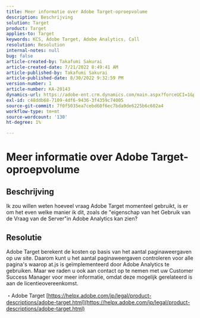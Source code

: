 ```yaml
---
title: Meer informatie over Adobe Target-oproepvolume
description: Beschrijving
solution: Target
product: Target
applies-to: Target
keywords: KCS, Adobe Target, Adobe Analytics, Call
resolution: Resolution
internal-notes: null
bug: false
article-created-by: Takafumi Sakurai
article-created-date: 7/21/2022 8:49:41 AM
article-published-by: Takafumi Sakurai
article-published-date: 8/30/2022 9:32:59 PM
version-number: 1
article-number: KA-20143
dynamics-url: https://adobe-ent.crm.dynamics.com/main.aspx?forceUCI=1&pagetype=entityrecord&etn=knowledgearticle&id=7fa41b08-d208-ed11-82e4-00224808e7b0
exl-id: c48ddb68-7109-4df6-9436-3f4359c74005
source-git-commit: 7f0f5035ea7cebd60f6ec7bda9de6225b6c602a4
workflow-type: tm+mt
source-wordcount: '130'
ht-degree: 1%

---
```


# Meer informatie over Adobe Target-oproepvolume

## Beschrijving

Ik zou willen weten hoeveel vraag Adobe Target momenteel gebruikt, is er om het even welke manier ik dit, zoals de &quot;eigenschap van het Gebruik van de Vraag van de Server&quot;in Adobe Analytics kan zien?

## Resolutie


Adobe Target berekent de kosten op basis van het aantal paginaweergaven op uw site. Daarom kunt u het aantal paginaweergaven controleren voor alle pagina&#39;s waarop at.js is geïmplementeerd door Adobe Analytics te gebruiken. Maar we raden u ook aan contact op te nemen met uw Customer Success Manager voor meer informatie, omdat deze mogelijk gerelateerd is aan de licentieovereenkomst.

・Adobe Target
[https://helpx.adobe.com/jp/legal/product-descriptions/adobe-target.html](https://helpx.adobe.com/jp/legal/product-descriptions/adobe-target.html)
